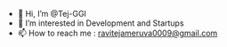 - 👋 Hi, I’m @Tej-GGI
- 👀 I’m interested in Development and Startups
- 📫 How to reach me : ravitejameruva0009@gmail.com

<!---
Tej-GGI/Tej-GGI is a ✨ special ✨ repository because its `README.md` (this file) appears on your GitHub profile.
You can click the Preview link to take a look at your changes.
--->
